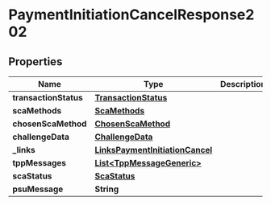 # PaymentInitiationCancelResponse202

## Properties
Name | Type | Description | Notes
------------ | ------------- | ------------- | -------------
**transactionStatus** | [**TransactionStatus**](TransactionStatus.md) |  | 
**scaMethods** | [**ScaMethods**](ScaMethods.md) |  |  [optional]
**chosenScaMethod** | [**ChosenScaMethod**](ChosenScaMethod.md) |  |  [optional]
**challengeData** | [**ChallengeData**](ChallengeData.md) |  |  [optional]
**_links** | [**LinksPaymentInitiationCancel**](LinksPaymentInitiationCancel.md) |  |  [optional]
**tppMessages** | [**List&lt;TppMessageGeneric&gt;**](TppMessageGeneric.md) |  |  [optional]
**scaStatus** | [**ScaStatus**](ScaStatus.md) |  |  [optional]
**psuMessage** | **String** |  |  [optional]
